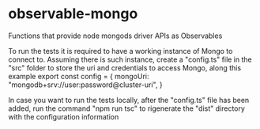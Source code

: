 # observable-mongo
Functions that provide node mongods driver APIs as Observables

To run the tests it is required to have a working instance of Mongo to connect to.
Assuming there is such instance, create a "config.ts" file in the "src" folder to store the uri and credentials to access Mongo, along this example
export const config = {
    mongoUri: "mongodb+srv://user:password@cluster-uri",
}

In case you want to run the tests locally, after the "config.ts" file has been added, run the command "npm run tsc" to rigenerate the "dist" directory with the configuration information
